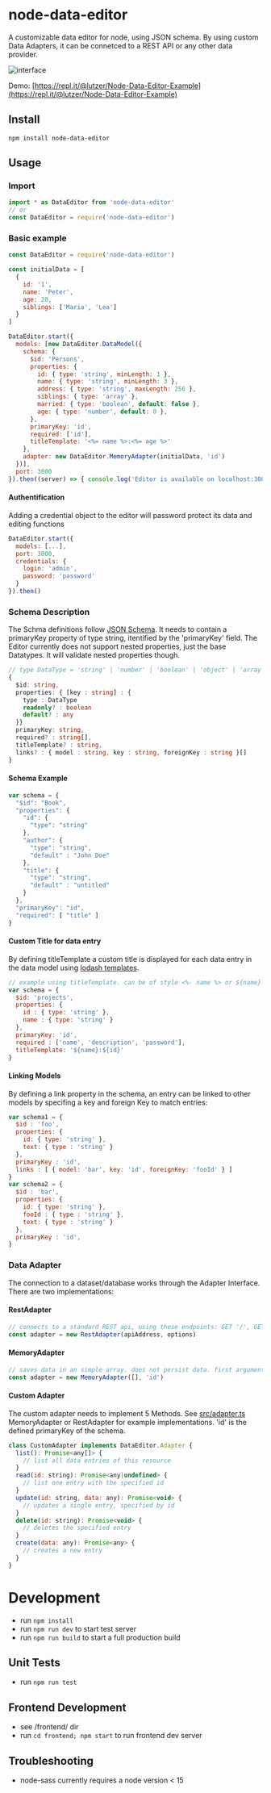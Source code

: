 # node-data-editor
A customizable data editor for node, using JSON schema. By using custom Data Adapters, it can be connetced to a REST API or any other data provider.

![interface](docs/interface.png)

Demo: [https://repl.it/@lutzer/Node-Data-Editor-Example](https://repl.it/@lutzer/Node-Data-Editor-Example)

## Install
```
npm install node-data-editor
```

## Usage

### Import

```javascript
import * as DataEditor from 'node-data-editor'
// or
const DataEditor = require('node-data-editor')
```

### Basic example

```javascript
const DataEditor = require('node-data-editor')

const initialData = [
  {
    id: '1',
    name: 'Peter',
    age: 20,
    siblings: ['Maria', 'Lea']
  }
]

DataEditor.start({
  models: [new DataEditor.DataModel({
    schema: {
      $id: 'Persons',
      properties: {
        id: { type: 'string', minLength: 1 },
        name: { type: 'string', minLength: 3 },
        address: { type: 'string', maxLength: 256 },
        siblings: { type: 'array' },
        married: { type: 'boolean', default: false },
        age: { type: 'number', default: 0 },
      },
      primaryKey: 'id',
      required: ['id'],
      titleTemplate: '<%= name %>:<%= age %>'
    },
    adapter: new DataEditor.MemoryAdapter(initialData, 'id')
  })],
  port: 3000
}).then((server) => { console.log('Editor is available on localhost:3000') })
```

#### Authentification
Adding a credential object to the editor will password protect its data and editing functions
```javascript
DataEditor.start({
  models: [...],
  port: 3000,
  credentials: {
    login: 'admin',
    password: 'password'
  }
}).then()
```


### Schema Description
The Schma definitions follow [JSON Schema](https://json-schema.org/). It needs to contain a primaryKey property of type string, itentified by the 'primaryKey' field. The Editor currently does not support nested properties, just the base Datatypes. It will validate nested properties though.

```typescript
// type DataType = 'string' | 'number' | 'boolean' | 'object' | 'array' | 'null'
{
  $id: string,
  properties: { [key : string] : {
    type : DataType
    readonly? : boolean
    default? : any
  }}
  primaryKey: string,
  required? : string[],
  titleTemplate? : string,
  links? : { model : string, key : string, foreignKey : string }[]
}
```


#### Schema Example

```javascript
var schema = {
  "$id": "Book",
  "properties": {
    "id": {
      "type": "string"
    },
    "author": {
      "type": "string",
      "default" : "John Doe"
    },
    "title": {
      "type": "string",
      "default" : "untitled"
    }
  },
  "primaryKey": "id",
  "required": [ "title" ]
}
```
#### Custom Title for data entry
By defining titleTemplate a custom title is displayed for each data entry in the data model using [lodash templates](https://lodash.com/docs/4.17.15#template).

```javascript
// example using titleTemplate. can be of style <%- name %> or ${name}
var schema = {
  $id: 'projects',
  properties: {
    id : { type: 'string' },
    name : { type: 'string' }
  },
  primaryKey: 'id',
  required : ['name', 'description', 'password'],
  titleTemplate: '${name}:${id}'
}
```

#### Linking Models
By defining a link property in the schema, an entry can be linked to other models by specifing a key and foreign Key to match entries:

```javascript
var schema1 = {
  $id : 'foo',
  properties: {
    id: { type: 'string' },
    text: { type : 'string' }
  },
  primaryKey : 'id',
  links : [ { model: 'bar', key: 'id', foreignKey: 'fooId' } ]
}
var schema2 = {
  $id : 'bar',
  properties: {
    id: { type: 'string' },
    fooId : { type : 'string' },
    text: { type : 'string' }
  },
  primaryKey : 'id',
}
```

### Data Adapter
The connection to a dataset/database works through the Adapter Interface. There are two implementations:

#### RestAdapter

```javascript
// connects to a standard REST api, using these endpoints: GET '/', GET '/:id', PUT '/:id', POST '/', DELETE '/:id'. The Options object is passed to the axios http calls.
const adapter = new RestAdapter(apiAddress, options)
```

#### MemoryAdapter

```javascript
// saves data in an simple array. does not persist data. first argument is the initial data array, second argument is the primary Key of the entries.
const adapter = new MemoryAdapter([], 'id')
```

#### Custom Adapter
The custom adapter needs to implement 5 Methods. See [src/adapter.ts](src/adapter.ts) MemoryAdapter or RestAdapter for example implementations. 'id' is the defined primaryKey of the schema.

```javascript
class CustomAdapter implements DataEditor.Adapter {
  list(): Promise<any[]> {
    // list all data entries of this resource
  }
  read(id: string): Promise<any|undefined> {
    // list one entry with the specified id
  }
  update(id: string, data: any): Promise<void> {
    // updates a single entry, specified by id
  }
  delete(id: string): Promise<void> {
    // deletes the specified entry
  }
  create(data: any): Promise<any> {
    // creates a new entry
  }
}
```

# Development
* run `npm install`
* run `npm run dev` to start test server
* run `npm run build` to start a full production build

## Unit Tests
* run `npm run test`

## Frontend Development
* see /frontend/ dir
* run `cd frontend; npm start` to run frontend dev server

## Troubleshooting

* node-sass currently requires a node version < 15